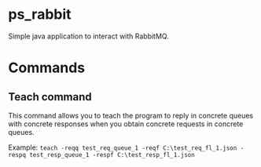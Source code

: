 # ps_rabbit
Simple java application to interact with RabbitMQ.

# Commands

## Teach command
This command allows you to teach the program to reply in concrete queues with concrete responses when you obtain concrete requests in concrete queues.

Example: 
`teach -reqq test_req_queue_1 -reqf C:\test_req_fl_1.json -respq test_resp_queue_1 -respf C:\test_resp_fl_1.json`
